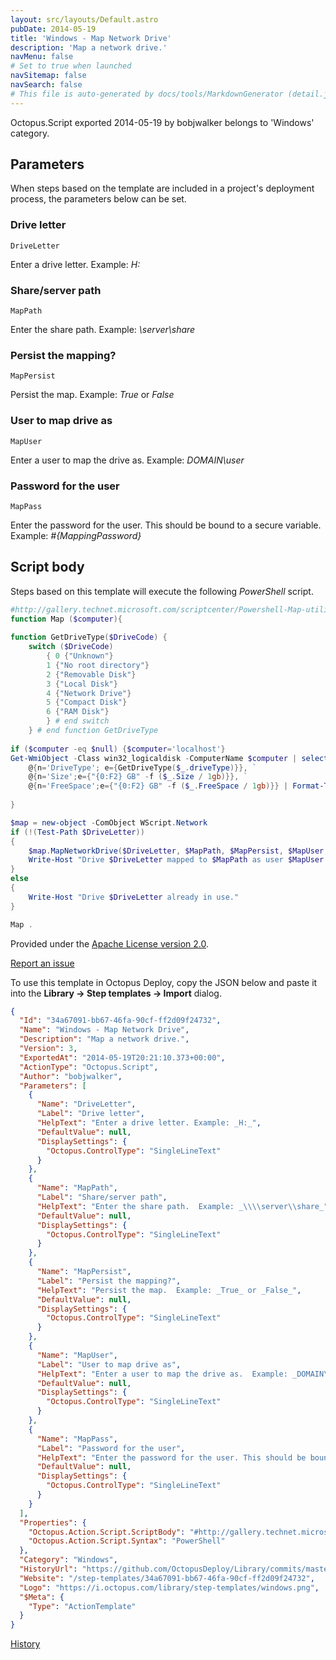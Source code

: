 ```yaml
---
layout: src/layouts/Default.astro
pubDate: 2014-05-19
title: 'Windows - Map Network Drive'
description: 'Map a network drive.'
navMenu: false
# Set to true when launched
navSitemap: false
navSearch: false
# This file is auto-generated by docs/tools/MarkdownGenerator (detail.js)
---
```


Octopus.Script exported 2014-05-19 by bobjwalker belongs to 'Windows' category.

## Parameters

When steps based on the template are included in a project's deployment process, the parameters below can be set.


<div class="param">

### Drive letter

`DriveLetter`

Enter a drive letter. Example: _H:_

</div>
        
<div class="param">

### Share/server path

`MapPath`

Enter the share path.  Example: _\\server\share_

</div>
        
<div class="param">

### Persist the mapping?

`MapPersist`

Persist the map.  Example: _True_ or _False_

</div>
        
<div class="param">

### User to map drive as

`MapUser`

Enter a user to map the drive as.  Example: _DOMAIN\user_

</div>
        
<div class="param">

### Password for the user

`MapPass`

Enter the password for the user. This should be bound to a secure variable.  Example: _#{MappingPassword}_

</div>
        

## Script body

Steps based on this template will execute the following *PowerShell* script.

```powershell
#http://gallery.technet.microsoft.com/scriptcenter/Powershell-Map-utility-to-444c1c95
function Map ($computer){ 
 
function GetDriveType($DriveCode) { 
    switch ($DriveCode) 
        { 0 {"Unknown"}  
        1 {"No root directory"}  
        2 {"Removable Disk"}  
        3 {"Local Disk"}  
        4 {"Network Drive"}  
        5 {"Compact Disk"}  
        6 {"RAM Disk"}  
        } # end switch 
    } # end function GetDriveType 
 
if ($computer -eq $null) {$computer='localhost'} 
Get-WmiObject -Class win32_logicaldisk -ComputerName $computer | select DeviceID, VolumeName, ` 
    @{n='DriveType'; e={GetDriveType($_.driveType)}}, ` 
    @{n='Size';e={"{0:F2} GB" -f ($_.Size / 1gb)}}, `     
    @{n='FreeSpace';e={"{0:F2} GB" -f ($_.FreeSpace / 1gb)}} | Format-Table 
 
} 

$map = new-object -ComObject WScript.Network
if (!(Test-Path $DriveLetter))
{
	$map.MapNetworkDrive($DriveLetter, $MapPath, $MapPersist, $MapUser, $MapPass)
	Write-Host "Drive $DriveLetter mapped to $MapPath as user $MapUser."
}
else
{
    Write-Host "Drive $DriveLetter already in use."
}

Map .
```

Provided under the [Apache License version 2.0](https://github.com/OctopusDeploy/Library/blob/master/LICENSE.txt).

[Report an issue](https://github.com/OctopusDeploy/Library/issues/new?assignees=&labels=&projects=&template=bug-report.yml&title=Issue%20with%20Windows%20-%20Map%20Network%20Drive&step-template=Windows%20-%20Map%20Network%20Drive)

<div class="get-json">

To use this template in Octopus Deploy, copy the JSON below and paste it into the **Library → Step templates → Import** dialog.

```json
{
  "Id": "34a67091-bb67-46fa-90cf-ff2d09f24732",
  "Name": "Windows - Map Network Drive",
  "Description": "Map a network drive.",
  "Version": 3,
  "ExportedAt": "2014-05-19T20:21:10.373+00:00",
  "ActionType": "Octopus.Script",
  "Author": "bobjwalker",
  "Parameters": [
    {
      "Name": "DriveLetter",
      "Label": "Drive letter",
      "HelpText": "Enter a drive letter. Example: _H:_",
      "DefaultValue": null,
      "DisplaySettings": {
        "Octopus.ControlType": "SingleLineText"
      }
    },
    {
      "Name": "MapPath",
      "Label": "Share/server path",
      "HelpText": "Enter the share path.  Example: _\\\\server\\share_",
      "DefaultValue": null,
      "DisplaySettings": {
        "Octopus.ControlType": "SingleLineText"
      }
    },
    {
      "Name": "MapPersist",
      "Label": "Persist the mapping?",
      "HelpText": "Persist the map.  Example: _True_ or _False_",
      "DefaultValue": null,
      "DisplaySettings": {
        "Octopus.ControlType": "SingleLineText"
      }
    },
    {
      "Name": "MapUser",
      "Label": "User to map drive as",
      "HelpText": "Enter a user to map the drive as.  Example: _DOMAIN\\user_",
      "DefaultValue": null,
      "DisplaySettings": {
        "Octopus.ControlType": "SingleLineText"
      }
    },
    {
      "Name": "MapPass",
      "Label": "Password for the user",
      "HelpText": "Enter the password for the user. This should be bound to a secure variable.  Example: _#{MappingPassword}_",
      "DefaultValue": null,
      "DisplaySettings": {
        "Octopus.ControlType": "SingleLineText"
      }
    }
  ],
  "Properties": {
    "Octopus.Action.Script.ScriptBody": "#http://gallery.technet.microsoft.com/scriptcenter/Powershell-Map-utility-to-444c1c95\nfunction Map ($computer){ \n \nfunction GetDriveType($DriveCode) { \n    switch ($DriveCode) \n        { 0 {\"Unknown\"}  \n        1 {\"No root directory\"}  \n        2 {\"Removable Disk\"}  \n        3 {\"Local Disk\"}  \n        4 {\"Network Drive\"}  \n        5 {\"Compact Disk\"}  \n        6 {\"RAM Disk\"}  \n        } # end switch \n    } # end function GetDriveType \n \nif ($computer -eq $null) {$computer='localhost'} \nGet-WmiObject -Class win32_logicaldisk -ComputerName $computer | select DeviceID, VolumeName, ` \n    @{n='DriveType'; e={GetDriveType($_.driveType)}}, ` \n    @{n='Size';e={\"{0:F2} GB\" -f ($_.Size / 1gb)}}, `     \n    @{n='FreeSpace';e={\"{0:F2} GB\" -f ($_.FreeSpace / 1gb)}} | Format-Table \n \n} \n\n$map = new-object -ComObject WScript.Network\nif (!(Test-Path $DriveLetter))\n{\n\t$map.MapNetworkDrive($DriveLetter, $MapPath, $MapPersist, $MapUser, $MapPass)\n\tWrite-Host \"Drive $DriveLetter mapped to $MapPath as user $MapUser.\"\n}\nelse\n{\n    Write-Host \"Drive $DriveLetter already in use.\"\n}\n\nMap .",
    "Octopus.Action.Script.Syntax": "PowerShell"
  },
  "Category": "Windows",
  "HistoryUrl": "https://github.com/OctopusDeploy/Library/commits/master/step-templates//opt/buildagent/work/75443764cd38076d/step-templates/windows-map-network-drive.json",
  "Website": "/step-templates/34a67091-bb67-46fa-90cf-ff2d09f24732",
  "Logo": "https://i.octopus.com/library/step-templates/windows.png",
  "$Meta": {
    "Type": "ActionTemplate"
  }
}
```

[History](https://github.com/OctopusDeploy/Library/commits/master/step-templates/https://github.com/OctopusDeploy/Library/commits/master/step-templates//opt/buildagent/work/75443764cd38076d/step-templates/windows-map-network-drive.json)

</div>
